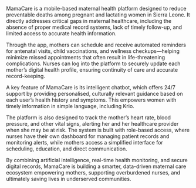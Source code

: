 MamaCare  is a mobile-based maternal health platform designed to reduce preventable deaths among pregnant and lactating women in Sierra Leone. It directly addresses critical gaps in maternal healthcare, including the absence of proper medical record systems, lack of timely follow-up, and limited access to accurate health information.

Through the app, mothers can schedule and receive automated reminders for antenatal visits, child vaccinations, and wellness checkups—helping minimize missed appointments that often result in life-threatening complications. Nurses can log into the platform to securely update each mother’s digital health profile, ensuring continuity of care and accurate record-keeping.

A key feature of MamaCare is its intelligent chatbot, which offers 24/7 support by providing personalised, culturally relevant guidance based on each user’s health history and symptoms. This empowers women with timely information in simple language, including Krio.

The platform is also designed to track the mother’s heart rate, blood pressure, and other vital signs, alerting her and her healthcare provider when she may be at risk. The system is built with role-based access, where nurses have their own dashboard for managing patient records and monitoring alerts, while mothers access a simplified interface for scheduling, education, and direct communication.

By combining artificial intelligence, real-time health monitoring, and secure digital records, MamaCare is building a smarter, data-driven maternal care ecosystem empowering mothers, supporting overburdened nurses, and ultimately saving lives in underserved communities.
